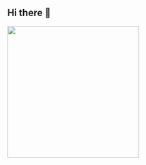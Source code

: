 ## Hi there 👋
<img src="https://github.com/user-attachments/assets/cfa7ff29-eba5-4e65-baea-8634775e3eba" width="300">



<!--
**Bmorat/Bmorat** is a ✨ _special_ ✨ repository because its `README.md` (this file) appears on your GitHub profile.

Here are some ideas to get you started:

- 🔭 I’m currently working on ...
- 🌱 I’m currently learning ...
- 👯 I’m looking to collaborate on ...
- 🤔 I’m looking for help with ...
- 💬 Ask me about ...
- 📫 How to reach me: ...
- 😄 Pronouns: ...
- ⚡ Fun fact: ...
-->
